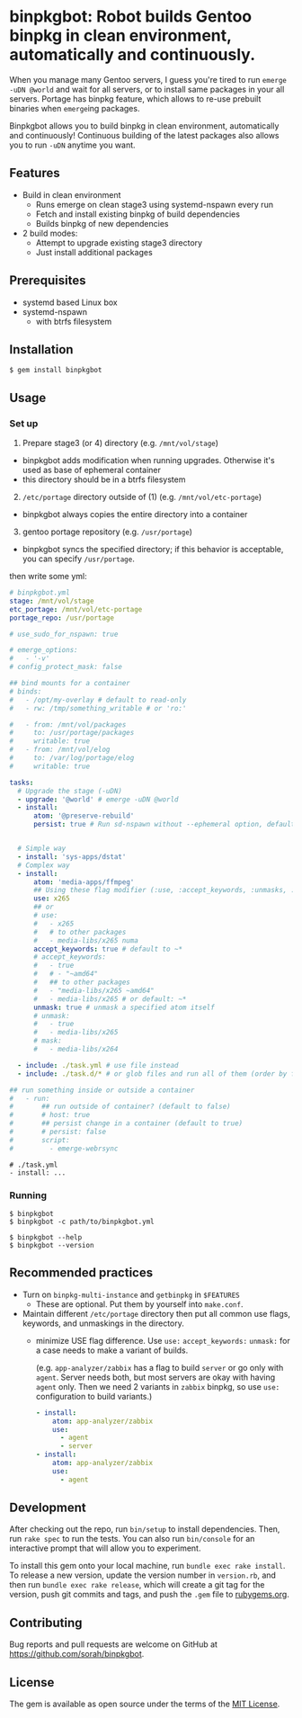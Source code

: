 # binpkgbot: Robot builds Gentoo binpkg in clean environment, automatically and continuously.

When you manage many Gentoo servers, I guess you're tired to run `emerge -uDN @world` and wait for all servers, or to install same packages in your all servers.  Portage has binpkg feature, which allows to re-use prebuilt binaries when `emerge`ing packages.

Binpkgbot allows you to build binpkg in clean environment, automatically and continuously!  Continuous building of the latest packages also allows you to run `-uDN` anytime you want.

## Features

- Build in clean environment
  - Runs emerge on clean stage3 using systemd-nspawn every run
  - Fetch and install existing binpkg of build dependencies
  - Builds binpkg of new dependencies
- 2 build modes:
  - Attempt to upgrade existing stage3 directory
  - Just install additional packages

## Prerequisites

- systemd based Linux box
- systemd-nspawn
  - with btrfs filesystem

## Installation

    $ gem install binpkgbot

## Usage

### Set up

1. Prepare stage3 (or 4) directory (e.g. `/mnt/vol/stage`)
  - binpkgbot adds modification when running upgrades. Otherwise it's used as base of ephemeral container
  - this directory should be in a btrfs filesystem
2. `/etc/portage` directory outside of (1) (e.g. `/mnt/vol/etc-portage`)
  - binpkgbot always copies the entire directory into a container
3. gentoo portage repository (e.g. `/usr/portage`)
  - binpkgbot syncs the specified directory; if this behavior is acceptable, you can specify `/usr/portage`.

then write some yml:

``` yaml
# binpkgbot.yml
stage: /mnt/vol/stage
etc_portage: /mnt/vol/etc-portage
portage_repo: /usr/portage

# use_sudo_for_nspawn: true

# emerge_options:
#   - '-v'
# config_protect_mask: false

## bind mounts for a container
# binds:
#   - /opt/my-overlay # default to read-only
#   - rw: /tmp/something_writable # or 'ro:'

#   - from: /mnt/vol/packages
#     to: /usr/portage/packages
#     writable: true
#   - from: /mnt/vol/elog
#     to: /var/log/portage/elog
#     writable: true

tasks:
  # Upgrade the stage (-uDN)
  - upgrade: '@world' # emerge -uDN @world
  - install:
      atom: '@preserve-rebuild'
      persist: true # Run sd-nspawn without --ephemeral option, default to false.


  # Simple way
  - install: 'sys-apps/dstat'
  # Complex way
  - install:
      atom: 'media-apps/ffmpeg'
      ## Using these flag modifier (:use, :accept_keywords, :unmasks, :masks) to define variants.
      use: x265
      ## or
      # use:
      #   - x265
      #   # to other packages
      #   - media-libs/x265 numa
      accept_keywords: true # default to ~*
      # accept_keywords:
      #   - true
      #   # - "~amd64"
      #   ## to other packages
      #   - "media-libs/x265 ~amd64"
      #   - media-libs/x265 # or default: ~*
      unmask: true # unmask a specified atom itself
      # unmask:
      #   - true
      #   - media-libs/x265
      # mask: 
      #   - media-libs/x264

  - include: ./task.yml # use file instead
  - include: ./task.d/* # or glob files and run all of them (order by filename)

## run something inside or outside a container
#   - run:
#       ## run outside of container? (default to false)
#       # host: true
#       ## persist change in a container (default to true)
#       # persist: false
#       script:
#         - emerge-webrsync
```

```
# ./task.yml
- install: ...
```

### Running

```
$ binpkgbot
$ binpkgbot -c path/to/binpkgbot.yml

$ binpkgbot --help
$ binpkgbot --version
```

## Recommended practices

- Turn on `binpkg-multi-instance` and `getbinpkg` in `$FEATURES`
  - These are optional. Put them by yourself into `make.conf`.
- Maintain different `/etc/portage` directory then put all common use flags, keywords, and unmaskings in the directory.
  - minimize USE flag difference. Use `use:` `accept_keywords:` `unmask:` for a case needs to make a variant of builds.

    (e.g. `app-analyzer/zabbix` has a flag to build `server` or go only with `agent`. Server needs both, but most servers are okay with having `agent` only. Then we need 2 variants in `zabbix` binpkg, so use `use:` configuration to build variants.)

    ``` yaml
    - install:
        atom: app-analyzer/zabbix
        use:
          - agent
          - server
    - install:
        atom: app-analyzer/zabbix
        use:
          - agent
    ```

## Development

After checking out the repo, run `bin/setup` to install dependencies. Then, run `rake spec` to run the tests. You can also run `bin/console` for an interactive prompt that will allow you to experiment.

To install this gem onto your local machine, run `bundle exec rake install`. To release a new version, update the version number in `version.rb`, and then run `bundle exec rake release`, which will create a git tag for the version, push git commits and tags, and push the `.gem` file to [rubygems.org](https://rubygems.org).

## Contributing

Bug reports and pull requests are welcome on GitHub at https://github.com/sorah/binpkgbot.


## License

The gem is available as open source under the terms of the [MIT License](http://opensource.org/licenses/MIT).

